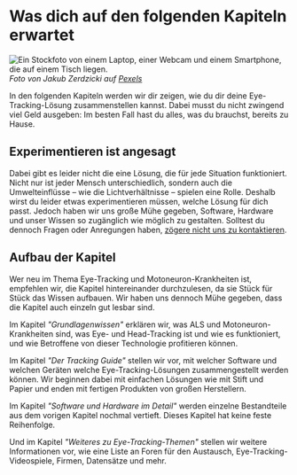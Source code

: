 # Was dich auf den folgenden Kapiteln erwartet

![](/stockimage-laptop-webcam-smartphone.jpg "Ein Stockfoto von einem Laptop, einer Webcam und einem Smartphone, die auf einem Tisch liegen.")
*Foto von Jakub Zerdzicki auf [Pexels](https://www.pexels.com/photo/electronic-devices-mockup-smartphone-18275877/)*

In den folgenden Kapiteln werden wir dir zeigen, wie du dir deine Eye-Tracking-Lösung zusammenstellen kannst.
Dabei musst du nicht zwingend viel Geld ausgeben: Im besten Fall hast du alles, was du brauchst, bereits zu Hause.

## Experimentieren ist angesagt

Dabei gibt es leider nicht die eine Lösung, die für jede Situation funktioniert.
Nicht nur ist jeder Mensch unterschiedlich, sondern auch die Umwelteinflüsse – wie die Lichtverhältnisse – spielen eine Rolle.
Deshalb wirst du leider etwas experimentieren müssen, welche Lösung für dich passt.
Jedoch haben wir uns große Mühe gegeben, Software, Hardware und unser Wissen so zugänglich wie möglich zu gestalten.
Solltest du dennoch Fragen oder Anregungen haben, [zögere nicht uns zu kontaktieren](/06-sonstiges/kontakt).

## Aufbau der Kapitel

Wer neu im Thema Eye-Tracking und Motoneuron-Krankheiten ist, empfehlen wir, die Kapitel hintereinander durchzulesen, da sie Stück für Stück das Wissen aufbauen.
Wir haben uns dennoch Mühe gegeben, dass die Kapitel auch einzeln gut lesbar sind.

Im Kapitel _"Grundlagenwissen"_ erklären wir, was ALS und Motoneuron-Krankheiten sind, was Eye- und Head-Tracking ist und wie es funktioniert, und wie Betroffene von dieser Technologie profitieren können.

Im Kapitel _"Der Tracking Guide"_ stellen wir vor, mit welcher Software und welchen Geräten welche Eye-Tracking-Lösungen zusammengestellt werden können.
Wir beginnen dabei mit einfachen Lösungen wie mit Stift und Papier und enden mit fertigen Produkten von großen Herstellern.

Im Kapitel _"Software und Hardware im Detail"_ werden einzelne Bestandteile aus dem vorigen Kapitel nochmal vertieft.
Dieses Kapitel hat keine feste Reihenfolge.

Und im Kapitel _"Weiteres zu Eye-Tracking-Themen"_ stellen wir weitere Informationen vor, wie eine Liste an Foren für den Austausch, Eye-Tracking-Videospiele, Firmen, Datensätze und mehr.
